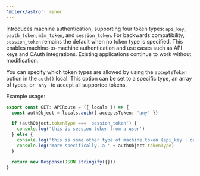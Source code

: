 ```yaml
---
'@clerk/astro': minor
---
```


Introduces machine authentication, supporting four token types: `api_key`, `oauth_token`, `m2m_token`, and `session_token`. For backwards compatibility, `session_token` remains the default when no token type is specified. This enables machine-to-machine authentication and use cases such as API keys and OAuth integrations. Existing applications continue to work without modification.

You can specify which token types are allowed by using the `acceptsToken` option in the `auth()` local. This option can be set to a specific type, an array of types, or `'any'` to accept all supported tokens.

Example usage:

```ts
export const GET: APIRoute = ({ locals }) => {
  const authObject = locals.auth({ acceptsToken: 'any' })

  if (authObject.tokenType === 'session_token') {
    console.log('this is session token from a user')
  } else {
    console.log('this is some other type of machine token (api_key | oauth_token | m2m_token)')
    console.log('more specifically, a ' + authObject.tokenType)
  }

  return new Response(JSON.stringify({}))
}
```
